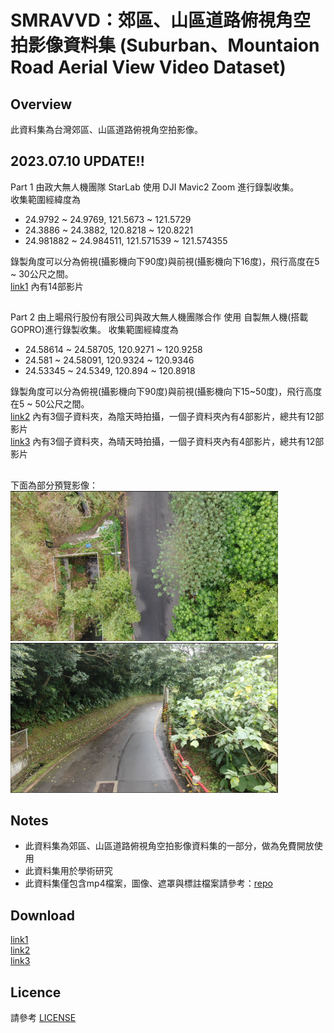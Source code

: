# SMRAVVD：郊區、山區道路俯視角空拍影像資料集 (Suburban、Mountaion Road Aerial View Video Dataset)
## Overview
此資料集為台灣郊區、山區道路俯視角空拍影像。

## 2023.07.10 UPDATE!!
Part 1 由政大無人機團隊 StarLab 使用 DJI Mavic2 Zoom 進行錄製收集。  
收集範圍經緯度為  
* 24.9792 ~ 24.9769, 121.5673 ~ 121.5729
* 24.3886 ~ 24.3882, 120.8218 ~ 120.8221
* 24.981882 ~ 24.984511, 121.571539 ~ 121.574355
 
錄製角度可以分為俯視(攝影機向下90度)與前視(攝影機向下16度)，飛行高度在5 ~ 30公尺之間。  
[link1](https://github.com/nccudrone/SMRAVVD#download "link1") 內有14部影片  

##
Part 2 由上暘飛行股份有限公司與政大無人機團隊合作 使用 自製無人機(搭載GOPRO)進行錄製收集。
收集範圍經緯度為  
* 24.58614 ~ 24.58705, 120.9271 ~ 120.9258  
* 24.581 ~ 24.58091, 120.9324 ~ 120.9346  
* 24.53345 ~ 24.5349, 120.894 ~ 120.8918
  
錄製角度可以分為俯視(攝影機向下90度)與前視(攝影機向下15~50度)，飛行高度在5 ~ 50公尺之間。  
[link2](https://github.com/nccudrone/SMRAVVD#download "link2") 內有3個子資料夾，為陰天時拍攝，一個子資料夾內有4部影片，總共有12部影片  
[link3](https://github.com/nccudrone/SMRAVVD#download "link3") 內有3個子資料夾，為晴天時拍攝，一個子資料夾內有4部影片，總共有12部影片  
##
 
下面為部分預覽影像：  
<img src="https://github.com/nccudrone/SMRAVVD/blob/main/image/mountain1.png" width="428" height="240"/> 
<img src="https://github.com/nccudrone/SMRAVVD/blob/main/image/mountain2.png" width="428" height="240"/><br/>
## Notes  
* 此資料集為郊區、山區道路俯視角空拍影像資料集的一部分，做為免費開放使用
* 此資料集用於學術研究
* 此資料集僅包含mp4檔案，圖像、遮罩與標註檔案請參考：[repo](https://github.com/nccudrone/SMRAVSSD "link")
## Download
[link1](http://140.119.164.183:5000/sharing/jPJiL9Ulo "link1")  
[link2](http://140.119.164.183:5000/sharing/8Ey4L9qHf "link2")  
[link3](http://140.119.164.183:5000/sharing/pXoy70JND "link3")
## Licence
請參考 [LICENSE](https://github.com/nccudrone/SMRAVVD/blob/main/LICENSE "link")
